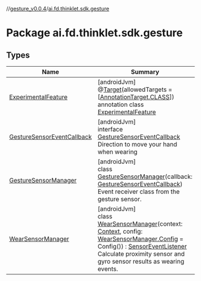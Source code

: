 //[gesture_v0.0.4](../../index.md)/[ai.fd.thinklet.sdk.gesture](index.md)

# Package ai.fd.thinklet.sdk.gesture

## Types

| Name | Summary |
|---|---|
| [ExperimentalFeature](-experimental-feature/index.md) | [androidJvm]<br>@[Target](https://kotlinlang.org/api/latest/jvm/stdlib/kotlin.annotation/-target/index.html)(allowedTargets = [[AnnotationTarget.CLASS](https://kotlinlang.org/api/latest/jvm/stdlib/kotlin.annotation/-annotation-target/-c-l-a-s-s/index.html)])<br>annotation class [ExperimentalFeature](-experimental-feature/index.md) |
| [GestureSensorEventCallback](-gesture-sensor-event-callback/index.md) | [androidJvm]<br>interface [GestureSensorEventCallback](-gesture-sensor-event-callback/index.md)<br>Direction to move your hand when wearing |
| [GestureSensorManager](-gesture-sensor-manager/index.md) | [androidJvm]<br>class [GestureSensorManager](-gesture-sensor-manager/index.md)(callback: [GestureSensorEventCallback](-gesture-sensor-event-callback/index.md))<br>Event receiver class from the gesture sensor. |
| [WearSensorManager](-wear-sensor-manager/index.md) | [androidJvm]<br>class [WearSensorManager](-wear-sensor-manager/index.md)(context: [Context](https://developer.android.com/reference/kotlin/android/content/Context.html), config: [WearSensorManager.Config](-wear-sensor-manager/-config/index.md) = Config()) : [SensorEventListener](https://developer.android.com/reference/kotlin/android/hardware/SensorEventListener.html)<br>Calculate proximity sensor and gyro sensor results as wearing events. |

